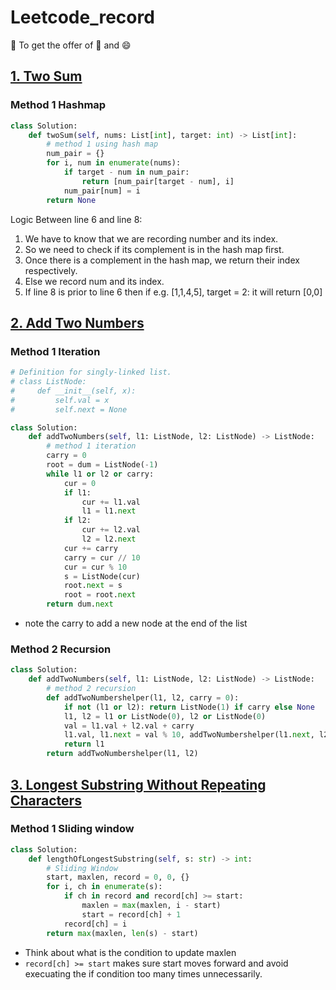 # Leetcode_record
:facepunch: To get the offer of :penguin: and :smile:

## [1. Two Sum](https://leetcode-cn.com/problems/two-sum/)

### Method 1 Hashmap
```python
class Solution:
    def twoSum(self, nums: List[int], target: int) -> List[int]:
        # method 1 using hash map
        num_pair = {}
        for i, num in enumerate(nums):
            if target - num in num_pair:
                return [num_pair[target - num], i]
            num_pair[num] = i       
        return None
```
Logic Between line 6 and line 8:

1. We have to know that we are recording number and its index.
2. So we need to check if its complement is in the hash map first.
3. Once there is a complement in the hash map, we return their index respectively.
4. Else we record num and its index.
5. If line 8 is prior to line 6 then if e.g. [1,1,4,5], target = 2:
		it will return [0,0]

## [2. Add Two Numbers](https://leetcode.com/problems/add-two-numbers/)

### Method 1 Iteration
```python
# Definition for singly-linked list.
# class ListNode:
#     def __init__(self, x):
#         self.val = x
#         self.next = None

class Solution:
    def addTwoNumbers(self, l1: ListNode, l2: ListNode) -> ListNode:
        # method 1 iteration
        carry = 0
        root = dum = ListNode(-1) 
        while l1 or l2 or carry:
            cur = 0
            if l1:
                cur += l1.val
                l1 = l1.next
            if l2:
                cur += l2.val
                l2 = l2.next
            cur += carry
            carry = cur // 10
            cur = cur % 10
            s = ListNode(cur)
            root.next = s
            root = root.next
        return dum.next
```
- note the carry to add a new node at the end of the list

### Method 2 Recursion
```python
class Solution:
    def addTwoNumbers(self, l1: ListNode, l2: ListNode) -> ListNode:
        # method 2 recursion
        def addTwoNumbershelper(l1, l2, carry = 0):
            if not (l1 or l2): return ListNode(1) if carry else None
            l1, l2 = l1 or ListNode(0), l2 or ListNode(0)
            val = l1.val + l2.val + carry
            l1.val, l1.next = val % 10, addTwoNumbershelper(l1.next, l2.next, val > 9)
            return l1
        return addTwoNumbershelper(l1, l2)
```

## [3. Longest Substring Without Repeating Characters](https://leetcode-cn.com/problems/longest-substring-without-repeating-characters/)

### Method 1 Sliding window
```python
class Solution:
    def lengthOfLongestSubstring(self, s: str) -> int:
        # Sliding Window
        start, maxlen, record = 0, 0, {}
        for i, ch in enumerate(s):
            if ch in record and record[ch] >= start:
                maxlen = max(maxlen, i - start)
                start = record[ch] + 1
            record[ch] = i
        return max(maxlen, len(s) - start)
```
- Think about what is the condition to update maxlen
- ```record[ch] >= start``` makes sure start moves forward and avoid execuating the if condition too many times unnecessarily.
